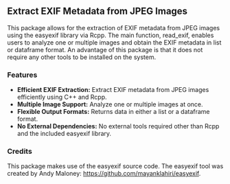 ## Extract EXIF Metadata from JPEG Images

This package allows for the extraction of EXIF metadata from JPEG images using the easyexif library via Rcpp. The main function, read_exif, enables users to analyze one or multiple images and obtain the EXIF metadata in list or dataframe format. An advantage of this package is that it does not require any other tools to be installed on the system.

### Features

*	**Efficient EXIF Extraction:** Extract EXIF metadata from JPEG images efficiently using C++ and Rcpp.
*	**Multiple Image Support:** Analyze one or multiple images at once.
*	**Flexible Output Formats:** Returns data in either a list or a dataframe format.
*	**No External Dependencies:** No external tools required other than Rcpp and the included easyexif library.


### Credits

This package makes use of the easyexif source code. The easyexif tool was created by Andy Maloney: https://github.com/mayanklahiri/easyexif.